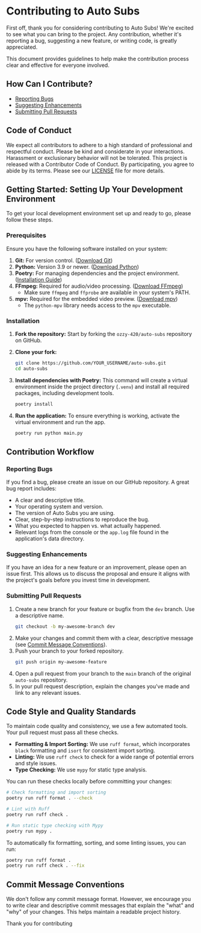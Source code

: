 # Contributing to Auto Subs

First off, thank you for considering contributing to Auto Subs! We're excited to see what you can bring to the project. Any contribution, whether it's reporting a bug, suggesting a new feature, or writing code, is greatly appreciated.

This document provides guidelines to help make the contribution process clear and effective for everyone involved.

## How Can I Contribute?

*   [Reporting Bugs](#reporting-bugs)
*   [Suggesting Enhancements](#suggesting-enhancements)
*   [Submitting Pull Requests](#submitting-pull-requests)

## Code of Conduct

We expect all contributors to adhere to a high standard of professional and respectful conduct. Please be kind and considerate in your interactions. Harassment or exclusionary behavior will not be tolerated. This project is released with a Contributor Code of Conduct. By participating, you agree to abide by its terms. Please see our [LICENSE](LICENSE) file for more details.

## Getting Started: Setting Up Your Development Environment

To get your local development environment set up and ready to go, please follow these steps.

### Prerequisites

Ensure you have the following software installed on your system:

1.  **Git:** For version control. ([Download Git](https://git-scm.com/downloads/))
2.  **Python:** Version 3.9 or newer. ([Download Python](https://www.python.org/downloads/))
3.  **Poetry:** For managing dependencies and the project environment. ([Installation Guide](https://python-poetry.org/docs/#installation))
4.  **FFmpeg:** Required for audio/video processing. ([Download FFmpeg](https://ffmpeg.org/download.html))
    *   Make sure `ffmpeg` and `ffprobe` are available in your system's PATH.
5.  **mpv:** Required for the embedded video preview. ([Download mpv](https://mpv.io/installation/))
    *   The `python-mpv` library needs access to the `mpv` executable.

### Installation

1.  **Fork the repository:**
    Start by forking the `ozzy-420/auto-subs` repository on GitHub.

2.  **Clone your fork:**
    ```bash
    git clone https://github.com/YOUR_USERNAME/auto-subs.git
    cd auto-subs
    ```

3.  **Install dependencies with Poetry:**
    This command will create a virtual environment inside the project directory (`.venv`) and install all required packages, including development tools.
    ```bash
    poetry install
    ```

4.  **Run the application:**
    To ensure everything is working, activate the virtual environment and run the app.
    ```bash
    poetry run python main.py
    ```

## Contribution Workflow

### Reporting Bugs

If you find a bug, please create an issue on our GitHub repository. A great bug report includes:
*   A clear and descriptive title.
*   Your operating system and version.
*   The version of Auto Subs you are using.
*   Clear, step-by-step instructions to reproduce the bug.
*   What you expected to happen vs. what actually happened.
*   Relevant logs from the console or the `app.log` file found in the application's data directory.

### Suggesting Enhancements

If you have an idea for a new feature or an improvement, please open an issue first. This allows us to discuss the proposal and ensure it aligns with the project's goals before you invest time in development.

### Submitting Pull Requests

1.  Create a new branch for your feature or bugfix from the `dev` branch. Use a descriptive name.
    ```bash
    git checkout -b my-awesome-branch dev
    ```
2.  Make your changes and commit them with a clear, descriptive message (see [Commit Message Conventions](#commit-message-conventions)).
3.  Push your branch to your forked repository.
    ```bash
    git push origin my-awesome-feature
    ```
4.  Open a pull request from your branch to the `main` branch of the original `auto-subs` repository.
5.  In your pull request description, explain the changes you've made and link to any relevant issues.

## Code Style and Quality Standards

To maintain code quality and consistency, we use a few automated tools. Your pull request must pass all these checks.

*   **Formatting & Import Sorting:** We use `ruff format`, which incorporates `black` formatting and `isort` for consistent import sorting.
*   **Linting:** We use `ruff check` to check for a wide range of potential errors and style issues.
*   **Type Checking:** We use `mypy` for static type analysis.

You can run these checks locally before committing your changes:

```bash
# Check formatting and import sorting
poetry run ruff format . --check

# Lint with Ruff
poetry run ruff check .

# Run static type checking with Mypy
poetry run mypy .
```

To automatically fix formatting, sorting, and some linting issues, you can run:
```bash
poetry run ruff format .
poetry run ruff check . --fix
```

## Commit Message Conventions

We don't follow any commit message format. However, we encourage you to write clear and descriptive commit messages that explain the "what" and "why" of your changes. This helps maintain a readable project history.

Thank you for contributing